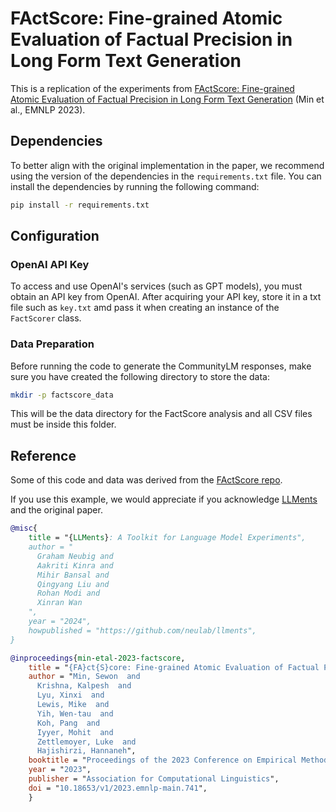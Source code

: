 # FActScore: Fine-grained Atomic Evaluation of Factual Precision in Long Form Text Generation

This is a replication of the experiments from
[FActScore: Fine-grained Atomic Evaluation of Factual Precision in Long Form
Text Generation](https://aclanthology.org/2023.emnlp-main.741) (Min et al., EMNLP
2023).

## Dependencies

To better align with the original implementation in the paper,
we recommend using the version of the dependencies in the `requirements.txt` file.
You can install the dependencies by running the following command:

```bash
pip install -r requirements.txt
```

## Configuration

### OpenAI API Key

To access and use OpenAI's services (such as GPT models),
you must obtain an API key from OpenAI.
After acquiring your API key, store it in a txt file
such as `key.txt` amd pass it when creating an instance
of the `FactScorer` class.

### Data Preparation

Before running the code to generate the CommunityLM responses,
make sure you have created the following directory to store the data:

```bash
mkdir -p factscore_data
```

This will be the data directory for the FactScore analysis
and all CSV files must be inside this folder.

## Reference

Some of this code and data was derived from the
[FActScore repo](https://github.com/shmsw25/FActScore).

If you use this example, we would appreciate if you acknowledge
[LLMents](https://github.com/neulab/llments) and the original paper.

```bibtex
@misc{
    title = "{LLMents}: A Toolkit for Language Model Experiments",
    author = "
      Graham Neubig and
      Aakriti Kinra and
      Mihir Bansal and
      Qingyang Liu and
      Rohan Modi and
      Xinran Wan
    ",
    year = "2024",
    howpublished = "https://github.com/neulab/llments",
}
```

```bibtex
@inproceedings{min-etal-2023-factscore,
    title = "{FA}ct{S}core: Fine-grained Atomic Evaluation of Factual Precision in Long Form Text Generation",
    author = "Min, Sewon  and
      Krishna, Kalpesh  and
      Lyu, Xinxi  and
      Lewis, Mike  and
      Yih, Wen-tau  and
      Koh, Pang  and
      Iyyer, Mohit  and
      Zettlemoyer, Luke  and
      Hajishirzi, Hannaneh",
    booktitle = "Proceedings of the 2023 Conference on Empirical Methods in Natural Language Processing",
    year = "2023",
    publisher = "Association for Computational Linguistics",
    doi = "10.18653/v1/2023.emnlp-main.741",
    }
```
